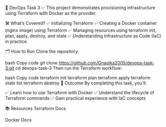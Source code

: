 🚀 DevOps Task 3 ✅
This project demonstrates provisioning infrastructure using Terraform with Docker as the provider.

🛠️ What’s Covered?
✅ Initializing Terraform
✅ Creating a Docker container (nginx image) using Terraform
✅ Managing resources using terraform init, plan, apply, destroy, and state
✅ Understanding Infrastructure as Code (IaC) in practice

🗂️ How to Run
Clone the repository:

bash
Copy code
git clone https://github.com/Gnapika2005/devops-task-3.git
cd devops-task-3
Then run the Terraform workflow:

bash
Copy code
terraform init
terraform plan
terraform apply
terraform state list
terraform destroy
🌟 Outcome
By completing this task, you’ll:

✅ Learn how to use Terraform with Docker
✅ Understand the lifecycle of Terraform commands
✅ Gain practical experience with IaC concepts

📚 Resources
Terraform Docs

Docker Docs

